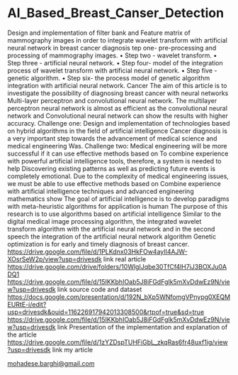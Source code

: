 # AI_Based_Breast_Canser_Detection
Design and implementation of filter bank and Feature matrix of mammography images in order to integrate wavelet transform with artificial neural network in breast cancer diagnosis
tep one- pre-processing and processing of mammography images.
• Step two - wavelet transform.
• Step three - artificial neural network.
• Step four- model of the integration process of wavelet transform with artificial neural network.
• Step five - genetic algorithm.
• Step six- the process model of genetic algorithm integration with artificial neural network.
Cancer The aim of this article is to investigate the possibility of diagnosing breast cancer with neural networks
Multi-layer perceptron and convolutional neural network.
The multilayer perceptron neural network is almost as efficient as the convolutional neural network and
Convolutional neural network can show the results with higher accuracy.
Challenge one:
Design and implementation of technologies based on hybrid algorithms in the field of artificial intelligence
Cancer diagnosis is a very important step towards the advancement of medical science and medical engineering
Was.
Challenge two:
Medical engineering will be more successful if it can use effective methods based on
To combine experience with powerful artificial intelligence tools, therefore, a system is needed to help
Discovering existing patterns as well as predicting future events is completely emotional.
Due to the complexity of medical engineering issues, we must be able to use effective methods based on
Combine experience with artificial intelligence techniques and advanced engineering mathematics
show The goal of artificial intelligence is to develop paradigms with meta-heuristic algorithms for application
is human The purpose of this research is to use algorithms based on artificial intelligence
Similar to the digital medical image processing algorithm, the integrated wavelet transform algorithm
with the artificial neural network and in the second speech the integration of the artificial neural network algorithm
Genetic optimization is for early and timely diagnosis of breast cancer.
https://drive.google.com/file/d/1PLKdnx03HkFOw4ayIl4AJW-XOsrSeW2p/view?usp=drivesdk   link real article
https://drive.google.com/drive/folders/10WlgIJqbe30TfCf4lH7iJ3BOXJu0ADQ1   https://drive.google.com/file/d/15IKKbhIOab5J8iFGdFgIk5mXvDdwEz9N/view?usp=drivesdk   link source code and dataset
https://docs.google.com/presentation/d/192N_bXp5WNfomgVPnypg0XEQMEURtE-i/edit?usp=drivesdk&ouid=116226917942013308500&rtpof=true&sd=true     https://drive.google.com/file/d/15IKKbhIOab5J8iFGdFgIk5mXvDdwEz9N/view?usp=drivesdk             link Presentation of the implementation and explanation of the article
https://drive.google.com/file/d/1zYZDspTUHFiGbL_zkqRas6fr48uxf1ig/view?usp=drivesdk   link my article 

mohadese.barghi@gmail.com
